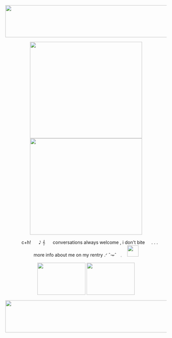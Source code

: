 <p align="center">
<img src="https://64.media.tumblr.com/3044436cf6b3dca483380a0d21117bc8/0a5eebe6c662da28-0a/s2048x3072/d5bbca67c8f94670a017f9bf509bfcee799fda95.pnj" width="600" height="100" />
</p>

<p align="center">
<img src="https://64.media.tumblr.com/4aaf49a4009d61e96772cea0c9a952b0/c185a8839ecf02b2-77/s2048x3072/6256c2091fd18f1753ae6453b7ac6427eaa24495.pnj" width="350" height="300" /> <img src="https://64.media.tumblr.com/e33c86512e38db0eaefaa349062fff8c/91df02f46c23f351-d8/s1280x1920/d505a5d28e5854745634b8e1e1fe95adc090c993.gifv" width="350" height="300" />
</p>

<p align="center">
<img src="https://64.media.tumblr.com/777344c7bbc424b129a3fc89226abc50/d913c2e306ccc513-e4/s1280x1920/328135a4cfaca52696aa3fe5380dbfa81c3c2d91.pnj" width="15" height="15" /> ⠀⠀ c+h!⠀⠀ 𝅘𝅥𝅮 𝄞 ⠀⠀conversations always welcome , i don't bite⠀⠀. . .⠀⠀ more info about me on my rentry   .ᐟ     ˆ𐃷ˆㅤ𓈒ㅤ <img src="https://64.media.tumblr.com/e2aa5c62f88fad961d90af0ee96070ee/14685143d1d91c86-7b/s1280x1920/6f6427a1c87c989f702471c4f8836d079eeaca57.pnj" width="35" height="35" />
</p>

<p align="center">
<img src="https://64.media.tumblr.com/c3f41a365370eb49d42a3e89c638c42d/91df02f46c23f351-0e/s100x200/11fcf4331d53cc523535a4e9cd96d6f50959a4a4.pnj" width="150" height="100" /> <img src="https://64.media.tumblr.com/b0585b7df1152b72f18d03af916bb244/91df02f46c23f351-39/s100x200/ab3d442a6c8d9a0c715050846d4ada09407fd9a6.pnj" width="150" height="100" />

</p>

<p align="center">
<img src="https://64.media.tumblr.com/3044436cf6b3dca483380a0d21117bc8/0a5eebe6c662da28-0a/s2048x3072/d5bbca67c8f94670a017f9bf509bfcee799fda95.pnj" width="600" height="100" />
</p>
